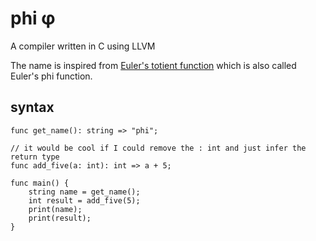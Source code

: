 # phi φ
A compiler written in C using LLVM

The name is inspired from [Euler's totient function](https://en.wikipedia.org/wiki/Euler%27s_totient_function) which is also called Euler's phi function.


## syntax
```
func get_name(): string => "phi";

// it would be cool if I could remove the : int and just infer the return type
func add_five(a: int): int => a + 5;

func main() {
    string name = get_name();
    int result = add_five(5);
    print(name);
    print(result);
}
```
